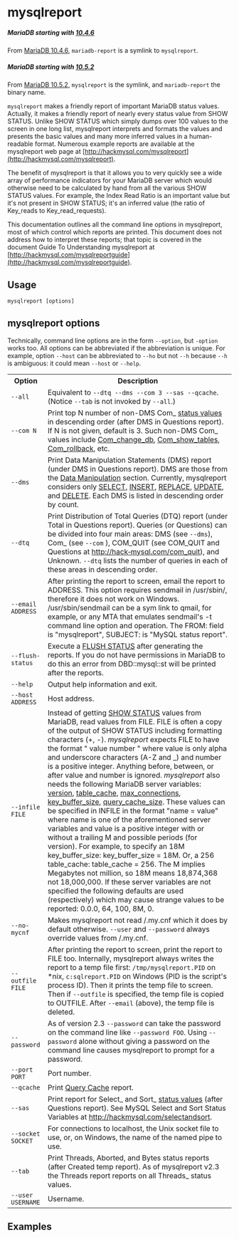 # mysqlreport

##### MariaDB starting with [10.4.6](/kb/en/mariadb-1046-release-notes/)

From [MariaDB 10.4.6](/kb/en/mariadb-1046-release-notes/), `mariadb-report` is a symlink to `mysqlreport`.

##### MariaDB starting with [10.5.2](/kb/en/mariadb-1052-release-notes/)

From [MariaDB 10.5.2](/kb/en/mariadb-1052-release-notes/), `mysqlreport` is the symlink, and `mariadb-report` the binary name.

`mysqlreport` makes a friendly report of important MariaDB status values. Actually, it makes a friendly report of nearly every status
 value from SHOW STATUS. Unlike SHOW STATUS which simply dumps over 100 values to the screen in one long list, mysqlreport interprets and
 formats the values and presents the basic values and many more inferred values in a human-readable format. Numerous example reports
 are available at the mysqlreport web page at [http://hackmysql.com/mysqlreport](http://hackmysql.com/mysqlreport).

The benefit of mysqlreport is that it allows you to very quickly see a wide array of performance indicators for your MariaDB server
 which would otherwise need to be calculated by hand from all the various SHOW STATUS values. For example, the Index Read Ratio is an
 important value but it's not present in SHOW STATUS; it's an inferred value (the ratio of Key_reads to Key_read_requests).

This documentation outlines all the command line options in mysqlreport, most of which control which reports are printed. This document does not address how to interpret these reports; that topic is covered in the document Guide To Understanding mysqlreport at
 [http://hackmysql.com/mysqlreportguide](http://hackmysql.com/mysqlreportguide).

## Usage

```sql
mysqlreport [options]
```

## mysqlreport options

Technically, command line options are in the form `--option`, but `-option` works too. All options can be abbreviated if the abbreviation is unique. For example, option `--host` can be abbreviated to `--ho` but not `--h` because `--h` is ambiguous: it could mean `--host` or `--help`.

<table><tbody><tr><th>Option</th><th>Description</th></tr>
<tr><td><code>--all</code></td><td>Equivalent to <code>--dtq --dms --com 3 --sas --qcache</code>. (Notice <code>--tab</code> is not invoked by <code>--all</code>.)</td></tr>
<tr><td><code>--com N</code></td><td>Print top N number of non-DMS Com_ <a href="/kb/en/server-status-variables/">status values</a> in descending order (after DMS in Questions report). If N is not given, default is 3. Such non-DMS Com_ values include <a href="/kb/en/server-status-variables/#com_change_db">Com_change_db</a>, <a href="/kb/en/server-status-variables/#com_show_tables">Com_show_tables</a>, <a href="/kb/en/server-status-variables/#com_rollback">Com_rollback</a>, etc.</td></tr>
<tr><td><code>--dms</code></td><td>Print Data Manipulation Statements (DMS) report (under DMS in Questions report). DMS are those from the <a href="/kb/en/data-manipulation/">Data Manipulation</a> section. Currently, mysqlreport considers only <a href="/kb/en/select/">SELECT</a>, <a href="/kb/en/insert/">INSERT</a>, <a href="/kb/en/replace/">REPLACE</a>, <a href="/kb/en/update/">UPDATE</a>, and <a href="/kb/en/delete/">DELETE</a>. Each DMS is listed in descending order by count.</td></tr>
<tr><td><code>--dtq</code></td><td>Print Distribution of Total Queries (DTQ) report (under Total in Questions report). Queries (or Questions) can be divided into four main areas: DMS (see <code>--dms</code>), Com_ (see <code>--com</code> ), COM_QUIT (see COM_QUIT and Questions at <a href="http://hack‐mysql.com/com_quit">http://hack‐mysql.com/com_quit</a>), and Unknown. <code>--dtq</code> lists the number of queries in each of these areas in descending order.</td></tr>
<tr><td><code>--email ADDRESS</code></td><td>After printing the report to screen, email the report to ADDRESS. This option requires sendmail in /usr/sbin/, therefore it does not work on Windows. /usr/sbin/sendmail can be a sym link to qmail, for example, or any MTA that emulates  sendmail's  -t command line option and operation. The FROM: field is "mysqlreport", SUBJECT: is "MySQL status report".</td></tr>
<tr><td><code>--flush-status</code></td><td>Execute a <a href="/kb/en/flush/">FLUSH  STATUS</a>  after  generating the reports. If you do not have permissions in MariaDB to do this an error from DBD::mysql::st will be printed after the reports.</td></tr>
<tr><td><code>--help</code></td><td>Output help information and exit.</td></tr>
<tr><td><code>--host ADDRESS</code></td><td>Host address.</td></tr>
<tr><td><code>--infile FILE</code></td><td>Instead of getting <a href="/kb/en/show-status/">SHOW STATUS</a> values from MariaDB, read values from FILE. FILE is often a copy of the output of SHOW STATUS including formatting characters (+, -). <em>mysqlreport</em> expects FILE to have the format " value number " where value is only alpha and underscore characters (A-Z and _) and number is a positive integer. Anything before, between, or after value and number is ignored. <em>mysqlreport</em> also needs the following MariaDB server variables: <a href="/kb/en/server-system-variables/#version">version</a>, <a href="/kb/en/server-system-variables/#table_open_cache">table_cache</a>, <a href="/kb/en/server-system-variables/#max_connections">max_connections</a>, <a href="/kb/en/myisam-system-variables/#key_buffer_size">key_buffer_size</a>, <a href="/kb/en/server-system-variables/#query_cache_size">query_cache_size</a>. These values can be specified in INFILE in the format "name = value" where name is one of the aforementioned server variables and value is a positive integer with or without a trailing M and possible periods (for version). For example, to specify an 18M key_buffer_size: key_buffer_size = 18M. Or, a 256 table_cache: table_cache = 256. The M implies Megabytes not million, so 18M means 18,874,368 not 18,000,000. If these server variables are not specified the following defaults are used (respectively) which may cause strange values to be reported: 0.0.0, 64, 100, 8M, 0.</td></tr>
<tr><td><code>--no-mycnf</code></td><td>Makes mysqlreport not read /.my.cnf which it does by default otherwise. <code>--user</code> and <code>--password</code> always override values from /.my.cnf.</td></tr>
<tr><td><code>--outfile FILE</code></td><td>After printing the report to screen, print the report to FILE too. Internally, mysqlreport always writes the report to a temp file first: <code>/tmp/mysqlreport.PID</code> on *nix, <code>c:sqlreport.PID</code> on Windows (PID is the script's process ID). Then it prints the temp file to screen. Then if <code>--outfile</code> is specified, the temp file is copied to OUTFILE. After <code>--email</code> (above), the temp file is deleted.</td></tr>
<tr><td><code>--password</code></td><td>As of version 2.3 <code>--password</code> can take the password on the command line like <code>--password FOO</code>. Using <code>--password</code> alone without giving a password on the command line causes mysqlreport to prompt for a password.</td></tr>
<tr><td><code>--port PORT</code></td><td>Port number.</td></tr>
<tr><td><code>--qcache</code></td><td>Print <a href="/kb/en/query-cache/">Query Cache</a> report.</td></tr>
<tr><td><code>--sas</code></td><td>Print report for Select_ and Sort_ <a href="/kb/en/server-status-variables/">status values</a> (after Questions report). See MySQL Select and Sort Status Variables at <a href="http://hackmysql.com/selectandsort">http://hackmysql.com/selectandsort</a>.</td></tr>
<tr><td><code>--socket SOCKET</code></td><td>For connections to localhost, the Unix socket file to use, or, on Windows, the name of the named pipe to use.</td></tr>
<tr><td><code>--tab</code></td><td>Print Threads, Aborted, and Bytes status reports (after Created temp report). As of mysqlreport v2.3 the Threads report reports on all Threads_ status values.</td></tr>
<tr><td><code>--user USERNAME</code></td><td>Username.</td></tr>
</tbody></table>

## Examples